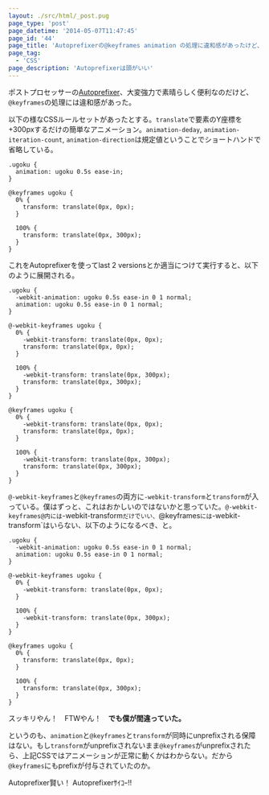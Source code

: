 ```yaml
---
layout: ./src/html/_post.pug
page_type: 'post'
page_datetime: '2014-05-07T11:47:45'
page_id: '44'
page_title: 'Autoprefixerの@keyframes animation の処理に違和感があったけど、僕が間違っていた'
page_tag:
  - 'CSS'
page_description: 'Autoprefixerは頭がいい'
---
```

ポストプロセッサーの[Autoprefixer](https://github.com/ai/autoprefixer)、大変強力で素晴らしく便利なのだけど、`@keyframes`の処理には違和感があった。

以下の様なCSSルールセットがあったとする。`translate`で要素のY座標を+300pxするだけの簡単なアニメーション。`animation-deday`, `animation-iteration-count`, `animation-direction`は規定値ということでショートハンドで省略している。

<pre><code data-language="css">.ugoku {
  animation: ugoku 0.5s ease-in;
}

@keyframes ugoku {
  0% {
    transform: translate(0px, 0px);
  }

  100% {
    transform: translate(0px, 300px);
  }
}</code></pre>

これをAutoprefixerを使ってlast 2 versionsとか適当につけて実行すると、以下のように展開される。

<pre><code data-language="css">.ugoku {
  -webkit-animation: ugoku 0.5s ease-in 0 1 normal;
  animation: ugoku 0.5s ease-in 0 1 normal;
}

@-webkit-keyframes ugoku {
  0% {
    -webkit-transform: translate(0px, 0px);
    transform: translate(0px, 0px);
  }

  100% {
    -webkit-transform: translate(0px, 300px);
    transform: translate(0px, 300px);
  }
}

@keyframes ugoku {
  0% {
    -webkit-transform: translate(0px, 0px);
    transform: translate(0px, 0px);
  }

  100% {
    -webkit-transform: translate(0px, 300px);
    transform: translate(0px, 300px);
  }
}</code></pre>

`@-webkit-keyframes`と`@keyframes`の両方に`-webkit-transform`と`transform`が入っている。僕はずっと、これはおかしいのではないかと思っていた。`@-webkit-keyframes@内には`-webkit-transform`だけでいい、`@keyframes`には`-webkit-transform`はいらない、以下のようになるべき、と。

<pre><code data-language="css">.ugoku {
  -webkit-animation: ugoku 0.5s ease-in 0 1 normal;
  animation: ugoku 0.5s ease-in 0 1 normal;
}

@-webkit-keyframes ugoku {
  0% {
    -webkit-transform: translate(0px, 0px);
  }

  100% {
    -webkit-transform: translate(0px, 300px);
  }
}

@keyframes ugoku {
  0% {
    transform: translate(0px, 0px);
  }

  100% {
    transform: translate(0px, 300px);
  }
}</code></pre>

スッキリやん！　FTWやん！　**でも僕が間違っていた。**

というのも、`animation`と`@keyframes`と`transform`が同時にunprefixされる保障はない。もし`transform`がunprefixされないまま`@keyframes`がunprefixされたら、上記CSSではアニメーションが正常に動くかはわからない。だから`@keyframes`にもprefixが付与されていたのか。

Autoprefixer賢い！ Autoprefixerｻｲｺｰ!!
